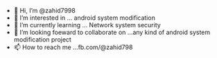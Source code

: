 - 👋 Hi, I’m @zahid7998
- 👀 I’m interested in ... android system modification 
- 🌱 I’m currently learning ... Network system security 
- 💞️ I’m looking foeward to collaborate on ...any kind of android system modification project 
- 📫 How to reach me ...fb.com/@zahid798

<!---
zahid7998/zahid7998 is a ✨ special ✨ repository because its `README.md` (this file) appears on your GitHub profile.
You can click the Preview link to take a look at your changes.
--->
